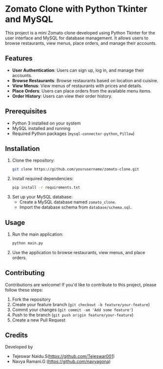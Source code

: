 
# Zomato Clone with Python Tkinter and MySQL

This project is a mini Zomato clone developed using Python Tkinter for the user interface and MySQL for database management. It allows users to browse restaurants, view menus, place orders, and manage their accounts.

## Features

- **User Authentication**: Users can sign up, log in, and manage their accounts.
- **Browse Restaurants**: Browse restaurants based on location and cuisine.
- **View Menus**: View menus of restaurants with prices and details.
- **Place Orders**: Users can place orders from the available menu items.
- **Order History**: Users can view their order history.

## Prerequisites

- Python 3 installed on your system
- MySQL installed and running
- Required Python packages (`mysql-connector-python`, `Pillow`)

## Installation

1. Clone the repository:
   ```bash
   git clone https://github.com/yourusername/zomato-clone.git
   ```
2. Install required dependencies:
   ```bash
   pip install -r requirements.txt
   ```
3. Set up your MySQL database:
   - Create a MySQL database named `zomato_clone`.
   - Import the database schema from `database/schema.sql`.

## Usage

1. Run the main application:
   ```bash
   python main.py
   ```
2. Use the application to browse restaurants, view menus, and place orders.

## Contributing

Contributions are welcome! If you'd like to contribute to this project, please follow these steps:
1. Fork the repository
2. Create your feature branch (`git checkout -b feature/your-feature`)
3. Commit your changes (`git commit -am 'Add some feature'`)
4. Push to the branch (`git push origin feature/your-feature`)
5. Create a new Pull Request

## Credits

Developed by
- Tejeswar Naidu.S(https://github.com/Tejeswar001)
- Navya Ramani.G (https://github.com/navyagona)
